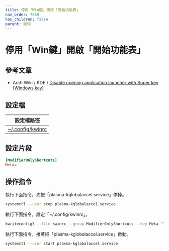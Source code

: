 ```yaml
---
title: 停用「Win鍵」開啟「開始功能表」
nav_order: 7050
has_children: false
parent: 如何
---
```



# 停用「Win鍵」開啟「開始功能表」


## 參考文章

* Arch Wiki / KDE / [Disable opening application launcher with Super key (Windows key)](https://wiki.archlinux.org/title/KDE#Disable_opening_application_launcher_with_Super_key_(Windows_key))


## 設定檔

| 設定檔路徑 |
| --- |
| [~/.config/kwinrc](https://github.com/samwhelp/ezarcher-adjustment/blob/main/prototype/de/kde-plasma/part/layout/kde-plasma-desktop-layout-basic/config/kde-plasma-desktop/skel/.config/kwinrc#L20) |


## 設定片段

``` ini
[ModifierOnlyShortcuts]
Meta=
```


## 操作指令

執行下面指令，先把「plasma-kglobalaccel.service」停掉。

``` sh
systemctl --user stop plasma-kglobalaccel.service
```

執行下面指令，設定「~/.config/kwinrc」。

``` sh
kwriteconfig5 --file kwinrc --group ModifierOnlyShortcuts --key Meta ""
```

執行下面指令，接著把「plasma-kglobalaccel.service」啟動。

``` sh
systemctl --user start plasma-kglobalaccel.service
```
